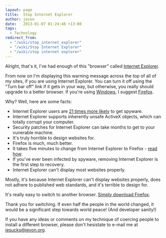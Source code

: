 ```yaml
---
layout: page
title:  Stop Internet Explorer
author: jevon
date:   2013-01-07 01:24:46 +13:00
tags:
  - Technology
redirect_from:
  - "/wiki/stop_internet_explorer"
  - "/wiki/Stop Internet Explorer"
  - "/wiki/stop internet explorer"
---
```


Alright, that's it, I've had enough of this "browser" called [Internet Explorer](internet-explorer.md).

From now on I'm displaying this warning message across the top of all of my sites, if you are using Internet Explorer. You can turn it off using the "Turn bar off" link if it gets in your way, but otherwise, you really should upgrade to a better browser. If you're using [Windows](Windows.md), I suggest [Firefox](Firefox.md).

Why? Well, here are some facts:
* Internet Explorer users are <a href="http://www.informationweek.com/windows/showArticle.jhtml?articleID=179102695">21 times more likely</a> to get spyware.
* Internet Explorer supports inherently unsafe ActiveX objects, which can totally corrupt your computer.
* Security patches for Internet Explorer can take months to get to your vunerable machine.
* It's truly horrible to design websites for.
* Firefox is much, much better.
* It takes five minutes to change from Internet Explorer to Firefox - <a href="http://www.switch2firefox.com/">read how</a>.
* If you've ever been infected by spyware, removing Internet Explorer is the first step to recovery.
* Internet Explorer can't display most websites properly.

Mostly, it's because Internet Explorer can't display websites properly, does not adhere to published web standards, and it's terrible to design for.

It's really easy to switch to another browser. <a href="http://www.getfirefox.com">Simply download Firefox</a>.

Thank you for switching. If even half the people in the world changed, it would be a significant step towards world peace! (And developer sanity!)

If you have any ideas or comments on my technique of coercing people to install a different browser, please don't hesistate to e-mail me at iesucks@jevon.org.
